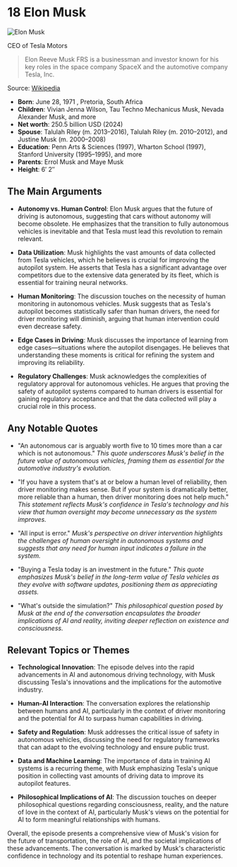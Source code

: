 # 18 Elon Musk


![Elon Musk](https://encrypted-tbn0.gstatic.com/images?q=tbn:ANd9GcSghoXV0WQCfXdwmN7wELm9Vg_ddAqoBus9Jek2uw&s=0)

CEO of Tesla Motors

> Elon Reeve Musk FRS is a businessman and investor known for his key roles in the space company SpaceX and the automotive company Tesla, Inc.

Source: [Wikipedia](https://en.wikipedia.org/wiki/Elon_Musk)

- **Born**: June 28, 1971 , Pretoria, South Africa
- **Children**: Vivian Jenna Wilson, Tau Techno Mechanicus Musk, Nevada Alexander Musk, and more
- **Net worth**: 250.5 billion USD (2024)
- **Spouse**: Talulah Riley (m. 2013–2016), Talulah Riley (m. 2010–2012), and Justine Musk (m. 2000–2008)
- **Education**: Penn Arts & Sciences (1997), Wharton School (1997), Stanford University (1995–1995), and more
- **Parents**: Errol Musk and Maye Musk
- **Height**: 6′ 2″


## The Main Arguments

- **Autonomy vs. Human Control**: Elon Musk argues that the future of driving is autonomous, suggesting that cars without autonomy will become obsolete. He emphasizes that the transition to fully autonomous vehicles is inevitable and that Tesla must lead this revolution to remain relevant.

- **Data Utilization**: Musk highlights the vast amounts of data collected from Tesla vehicles, which he believes is crucial for improving the autopilot system. He asserts that Tesla has a significant advantage over competitors due to the extensive data generated by its fleet, which is essential for training neural networks.

- **Human Monitoring**: The discussion touches on the necessity of human monitoring in autonomous vehicles. Musk suggests that as Tesla's autopilot becomes statistically safer than human drivers, the need for driver monitoring will diminish, arguing that human intervention could even decrease safety.

- **Edge Cases in Driving**: Musk discusses the importance of learning from edge cases—situations where the autopilot disengages. He believes that understanding these moments is critical for refining the system and improving its reliability.

- **Regulatory Challenges**: Musk acknowledges the complexities of regulatory approval for autonomous vehicles. He argues that proving the safety of autopilot systems compared to human drivers is essential for gaining regulatory acceptance and that the data collected will play a crucial role in this process.

## Any Notable Quotes

- "An autonomous car is arguably worth five to 10 times more than a car which is not autonomous."
  *This quote underscores Musk's belief in the future value of autonomous vehicles, framing them as essential for the automotive industry's evolution.*

- "If you have a system that's at or below a human level of reliability, then driver monitoring makes sense. But if your system is dramatically better, more reliable than a human, then driver monitoring does not help much."
  *This statement reflects Musk's confidence in Tesla's technology and his view that human oversight may become unnecessary as the system improves.*

- "All input is error."
  *Musk's perspective on driver intervention highlights the challenges of human oversight in autonomous systems and suggests that any need for human input indicates a failure in the system.*

- "Buying a Tesla today is an investment in the future."
  *This quote emphasizes Musk's belief in the long-term value of Tesla vehicles as they evolve with software updates, positioning them as appreciating assets.*

- "What's outside the simulation?"
  *This philosophical question posed by Musk at the end of the conversation encapsulates the broader implications of AI and reality, inviting deeper reflection on existence and consciousness.*

## Relevant Topics or Themes

- **Technological Innovation**: The episode delves into the rapid advancements in AI and autonomous driving technology, with Musk discussing Tesla's innovations and the implications for the automotive industry.

- **Human-AI Interaction**: The conversation explores the relationship between humans and AI, particularly in the context of driver monitoring and the potential for AI to surpass human capabilities in driving.

- **Safety and Regulation**: Musk addresses the critical issue of safety in autonomous vehicles, discussing the need for regulatory frameworks that can adapt to the evolving technology and ensure public trust.

- **Data and Machine Learning**: The importance of data in training AI systems is a recurring theme, with Musk emphasizing Tesla's unique position in collecting vast amounts of driving data to improve its autopilot features.

- **Philosophical Implications of AI**: The discussion touches on deeper philosophical questions regarding consciousness, reality, and the nature of love in the context of AI, particularly Musk's views on the potential for AI to form meaningful relationships with humans.

Overall, the episode presents a comprehensive view of Musk's vision for the future of transportation, the role of AI, and the societal implications of these advancements. The conversation is marked by Musk's characteristic confidence in technology and its potential to reshape human experiences.
